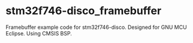 # stm32f746-disco_framebuffer
Framebuffer example code for stm32f746-disco. Designed for GNU MCU Eclipse. Using CMSIS BSP.
